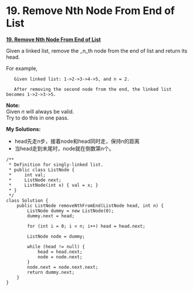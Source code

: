 # 19. Remove Nth Node From End of List

[**19. Remove Nth Node From End of List**](https://leetcode.com/problems/remove-nth-node-from-end-of-list/description/)

Given a linked list, remove the \_n\_th node from the end of list and return its head.

For example,

```text
   Given linked list: 1->2->3->4->5, and n = 2.

   After removing the second node from the end, the linked list becomes 1->2->3->5.
```

**Note:**  
Given _n_ will always be valid.  
Try to do this in one pass.

 **My Solutions:**

* head先走n步，接着node和head同时走，保持n的距离
* 当head走到末尾时，node就在倒数第n个。

```text
/**
 * Definition for singly-linked list.
 * public class ListNode {
 *     int val;
 *     ListNode next;
 *     ListNode(int x) { val = x; }
 * }
 */
class Solution {
    public ListNode removeNthFromEnd(ListNode head, int n) {
        ListNode dummy = new ListNode(0);
        dummy.next = head;

        for (int i = 0; i < n; i++) head = head.next;

        ListNode node = dummy;

        while (head != null) {
            head = head.next;
            node = node.next;
        }
        node.next = node.next.next;
        return dummy.next;
    }
}
```

